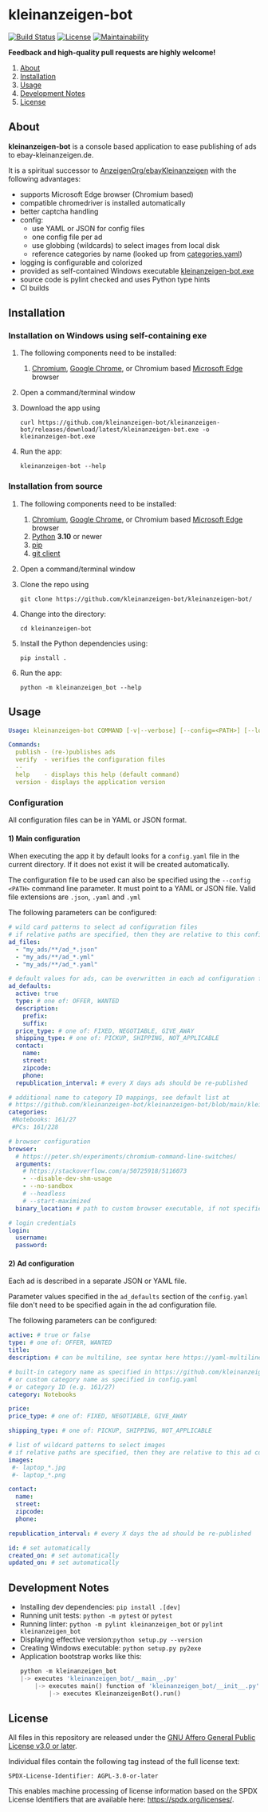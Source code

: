 # kleinanzeigen-bot

[![Build Status](https://github.com/kleinanzeigen-bot/kleinanzeigen-bot/workflows/Build/badge.svg "GitHub Actions")](https://github.com/kleinanzeigen-bot/kleinanzeigen-bot/actions?query=workflow%3A%22Build%22)
[![License](https://img.shields.io/github/license/kleinanzeigen-bot/kleinanzeigen-bot.svg?color=blue)](LICENSE.txt)
[![Maintainability](https://api.codeclimate.com/v1/badges/8d488c3a229bfb5091a3/maintainability)](https://codeclimate.com/github/kleinanzeigen-bot/kleinanzeigen-bot/maintainability)

**Feedback and high-quality pull requests are  highly welcome!**

1. [About](#about)
1. [Installation](#installation)
1. [Usage](#usage)
1. [Development Notes](#development)
1. [License](#license)

## <a name="about"></a>About

**kleinanzeigen-bot** is a console based application to ease publishing of ads to ebay-kleinanzeigen.de.


It is a spiritual successor to [AnzeigenOrg/ebayKleinanzeigen](https://github.com/AnzeigenOrg/ebayKleinanzeigen) with the following advantages:
- supports Microsoft Edge browser (Chromium based)
- compatible chromedriver is installed automatically
- better captcha handling
- config:
  - use YAML or JSON for config files
  - one config file per ad
  - use globbing (wildcards) to select images from local disk
  - reference categories by name (looked up from [categories.yaml](https://github.com/kleinanzeigen-bot/kleinanzeigen-bot/blob/main/kleinanzeigen_bot/resources/categories.yaml))
- logging is configurable and colorized
- provided as self-contained Windows executable [kleinanzeigen-bot.exe](https://github.com/kleinanzeigen-bot/kleinanzeigen-bot/releases/download/latest/kleinanzeigen-bot.exe)
- source code is pylint checked and uses Python type hints
- CI builds


## <a name="installation"></a>Installation

### Installation on Windows using self-containing exe

1. The following components need to be installed:
   1. [Chromium](https://www.chromium.org/getting-involved/download-chromium), [Google Chrome](https://www.google.com/chrome/),
      or Chromium based [Microsoft Edge](https://www.microsoft.com/edge) browser

1. Open a command/terminal window
1. Download the app using
   ```
   curl https://github.com/kleinanzeigen-bot/kleinanzeigen-bot/releases/download/latest/kleinanzeigen-bot.exe -o kleinanzeigen-bot.exe
   ```
1. Run the app:
   ```
   kleinanzeigen-bot --help
   ```

### Installation from source

1. The following components need to be installed:
   1. [Chromium](https://www.chromium.org/getting-involved/download-chromium), [Google Chrome](https://www.google.com/chrome/),
      or Chromium based [Microsoft Edge](https://www.microsoft.com/edge) browser
   1. [Python](https://www.python.org/) **3.10** or newer
   1. [pip](https://pypi.org/project/pip/)
   1. [git client](https://git-scm.com/downloads)

1. Open a command/terminal window
1. Clone the repo using
   ```
   git clone https://github.com/kleinanzeigen-bot/kleinanzeigen-bot/
   ```
1. Change into the directory:
   ```
   cd kleinanzeigen-bot
   ```
1. Install the Python dependencies using:
   ```
   pip install .
   ```
1. Run the app:
   ```
   python -m kleinanzeigen_bot --help
   ```

## <a name="usage"></a>Usage

```yaml
Usage: kleinanzeigen-bot COMMAND [-v|--verbose] [--config=<PATH>] [--logfile=<PATH>]

Commands:
  publish - (re-)publishes ads
  verify  - verifies the configuration files
  --
  help    - displays this help (default command)
  version - displays the application version
```

### Configuration

All configuration files can be in YAML or JSON format.

#### 1) Main configuration

When executing the app it by default looks for a `config.yaml` file in the current directory. If it does not exist it will be created automatically.

The configuration file to be used can also be specified using the `--config <PATH>` command line parameter. It must point to a YAML or JSON file.
Valid file extensions are `.json`, `.yaml` and `.yml`

The following parameters can be configured:

```yaml
# wild card patterns to select ad configuration files
# if relative paths are specified, then they are relative to this configuration file
ad_files:
  - "my_ads/**/ad_*.json"
  - "my_ads/**/ad_*.yml"
  - "my_ads/**/ad_*.yaml"

# default values for ads, can be overwritten in each ad configuration file
ad_defaults:
  active: true
  type: # one of: OFFER, WANTED
  description:
    prefix:
    suffix:
  price_type: # one of: FIXED, NEGOTIABLE, GIVE_AWAY
  shipping_type: # one of: PICKUP, SHIPPING, NOT_APPLICABLE
  contact:
    name:
    street:
    zipcode:
    phone:
  republication_interval: # every X days ads should be re-published

# additional name to category ID mappings, see default list at
# https://github.com/kleinanzeigen-bot/kleinanzeigen-bot/blob/main/kleinanzeigen_bot/resources/categories.yaml
categories:
 #Notebooks: 161/27
 #PCs: 161/228

# browser configuration
browser:
  # https://peter.sh/experiments/chromium-command-line-switches/
  arguments:
    # https://stackoverflow.com/a/50725918/5116073
    - --disable-dev-shm-usage
    - --no-sandbox
    # --headless
    # --start-maximized
  binary_location: # path to custom browser executable, if not specified will be looked up on PATH

# login credentials
login:
  username:
  password:

```

#### 2) Ad configuration

Each ad is described in a separate JSON or YAML file.

Parameter values specified in the `ad_defaults` section of the `config.yaml` file don't need to be specified again in the ad configuration file.

The following parameters can be configured:

```yaml
active: # true or false
type: # one of: OFFER, WANTED
title:
description: # can be multiline, see syntax here https://yaml-multiline.info/

# built-in category name as specified in https://github.com/kleinanzeigen-bot/kleinanzeigen-bot/blob/main/kleinanzeigen_bot/resources/categories.yaml
# or custom category name as specified in config.yaml
# or category ID (e.g. 161/27)
category: Notebooks

price:
price_type: # one of: FIXED, NEGOTIABLE, GIVE_AWAY

shipping_type: # one of: PICKUP, SHIPPING, NOT_APPLICABLE

# list of wildcard patterns to select images
# if relative paths are specified, then they are relative to this ad configuration file
images:
 #- laptop_*.jpg
 #- laptop_*.png

contact:
  name:
  street:
  zipcode:
  phone:

republication_interval: # every X days the ad should be re-published

id: # set automatically
created_on: # set automatically
updated_on: # set automatically
```

## <a name="development"></a> Development Notes

- Installing dev dependencies: `pip install .[dev]`
- Running unit tests: `python -m pytest` or `pytest`
- Running linter: `python -m pylint kleinanzeigen_bot` or `pylint kleinanzeigen_bot`
- Displaying effective version:`python setup.py --version`
- Creating Windows executable: `python setup.py py2exe`
- Application bootstrap works like this:
  ```python
  python -m kleinanzeigen_bot
  |-> executes 'kleinanzeigen_bot/__main__.py'
      |-> executes main() function of 'kleinanzeigen_bot/__init__.py'
          |-> executes KleinanzeigenBot().run()
  ````


## <a name="license"></a>License

All files in this repository are released under the [GNU Affero General Public License v3.0 or later](LICENSE.txt).

Individual files contain the following tag instead of the full license text:
```
SPDX-License-Identifier: AGPL-3.0-or-later
```

This enables machine processing of license information based on the SPDX License Identifiers that are available here: https://spdx.org/licenses/.
